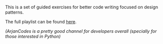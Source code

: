 This is a set of guided exercises for better code writing focused on design patterns.

The full playlist can be found [here](https://www.youtube.com/playlist?list=PLC0nd42SBTaNuP4iB4L6SJlMaHE71FG6N).

*(ArjanCodes is a pretty good channel for developers overall (specially for those interested in Python)*